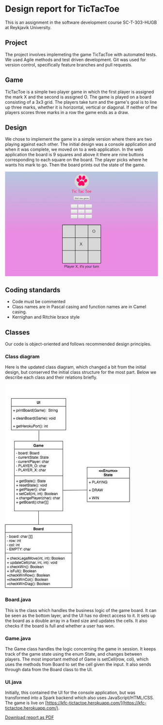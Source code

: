 # Design report for TicTacToe

This is an assignment in the software development course SC-T-303-HUGB at Reykjavík University.

## Project
The project involves implemeting the game TicTacToe with automated tests. We used Agile methods and test driven development. Git was used for version control, specifically feature branches and pull requests.
 
## Game
TicTacToe is a simple two player game in which the first player is assigned the mark X and the second is assigned O. The game is played on a board consisting of a 3x3 grid. The players take turn and the game's goal is to line up three marks, whether it is horizontal, vertical or diagonal. If neither of the players scores three marks in a row the game ends as a draw.

##  Design
We chose to implement the game in a simple version where there are two playing against each other. The initial design was a console application and when it was complete, we moved on to a web application. In the web application the board is 9 squares and above it there are nine buttons corresponding to each square on the board. The player picks where he wants his mark to go. Then the board prints out the state of the game.

![UI](https://github.com/KisaCostco/TicTacToe/blob/master/ui.png)

## Coding standards
* Code must be commented
* Class names are in Pascal casing and function names are in Camel casing.
* Kernighan and Ritchie brace style


## Classes

Our code is object-oriented and follows recommended design principles. 

### Class diagram
Here is the updated class diagram, which changed a bit from the initial design, but conserved the initial class structure for the most part. Below we describe each class and their relations briefly.

![ClassDiagram](https://github.com/KisaCostco/TicTacToe/blob/master/classdiagram.jpg)

### Board.java
This is the class which handles the business logic of the game board. It can be seen as the bottom layer, and the UI has no direct access to it. It sets up the board as a double array in a fixed size and updates the cells. It also checks if the board is full and whether a user has won.

### Game.java
The Game class handles the logic concerning the game in session. It keeps track of the game state using the enum State, and changes between players. The most important method of Game is setCell(row, col), which uses the methods from Board to set the cell given the input. It also sends through data from the Board class to the UI.

### UI.java
Initially, this contained the UI for the console application, but was transformed into a Spark backend which also uses JavaScript/HTML/CSS. The game is live on [https://kfc-tictactoe.herokuapp.com/](https://kfc-tictactoe.herokuapp.com/).


[Download report as PDF](https://gitprint.com/KisaCostco/TicTacToe/blob/master/docs/DesignReport.md)

